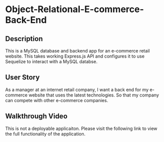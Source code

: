 # Object-Relational-E-commerce-Back-End

## Description
This is a MySQL database and backend app for an e-commerce retail website. This takes working Express.js API and configures it to use Sequelize to interact with a MySQL databse. 

## User Story
As a manager at an internet retail company, I want a back end for my e-commerce website that uses the latest technologies. So that my company can compete with other e-commerce companies. 

## Walkthrough Video
This is not a deployable applicaiton. Please visit the following link to view the full functionality of the application. 
